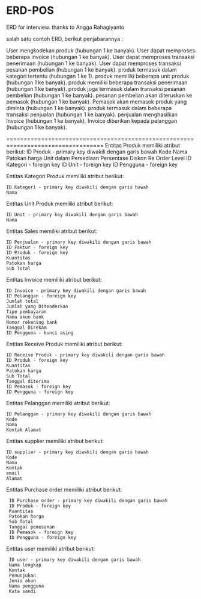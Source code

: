 # ERD-POS
ERD for interview. thanks to Angga Rahagiyanto

salah satu contoh ERD, berikut penjabarannya :

User mengkodekan produk (hubungan 1 ke banyak).
User dapat memproses beberapa invoice (hubungan 1 ke banyak).
User dapat memproses transaksi penerimaan (hubungan 1 ke banyak).
User dapat memproses transaksi pesanan pembelian (hubungan 1 ke banyak).
produk termasuk dalam kategori tertentu (hubungan 1 ke 1).
produk memiliki beberapa unit produk (hubungan 1 ke banyak).
produk memiliki beberapa transaksi penerimaan (hubungan 1 ke banyak).
produk juga termasuk dalam transaksi pesanan pembelian (hubungan 1 ke banyak).
pesanan pembelian akan diteruskan ke pemasok (hubungan 1 ke banyak).
Pemasok akan memasok produk yang diminta (hubungan 1 ke banyak).
produk termasuk dalam beberapa transaksi penjualan (hubungan 1 ke banyak).
penjualan menghasilkan Invoice (hubungan 1 ke banyak).
Invoice diberikan kepada pelanggan (hubungan 1 ke banyak). 

==================================================================================
Entitas Produk memiliki atribut berikut:
    ID Produk - primary key diwakili dengan garis bawah
    Kode
    Nama
    Patokan harga
    Unit dalam Persediaan
    Persentase Diskon
    Re Order Level
    ID Kategori - foreign key
    ID Unit - foreign key
    ID Pengguna - foreign key

Entitas Kategori Produk memiliki atribut berikut:

    ID Kategori - primary key diwakili dengan garis bawah
    Nama

Entitas Unit Produk memiliki atribut berikut:

    ID Unit - primary key diwakili dengan garis bawah
    Nama

Entitas Sales memiliki atribut berikut:

    ID Penjualan - primary key diwakili dengan garis bawah
    ID Faktur - foreign key
    ID Produk - foreign key
    Kuantitas
    Patokan harga
    Sub Total

Entitas Invoice memiliki atribut berikut:

    ID Invoice - primary key diwakili dengan garis bawah
    ID Pelanggan - foreign key
    Jumlah total
    Jumlah yang Ditenderkan
    Tipe pembayaran
    Nama akun bank
    Nomor rekening bank
    Tanggal Direkam
    ID Pengguna - kunci asing

Entitas Receive Produk memiliki atribut berikut:

    ID Receive Produk - primary key diwakili dengan garis bawah
    ID Produk - foreign key
    Kuantitas
    Patokan harga
    Sub Total
    Tanggal diterima
    ID Pemasok - foreign key
    ID Pengguna - foreign key

Entitas Pelanggan memiliki atribut berikut:

    ID Pelanggan - primary key diwakili dengan garis bawah
    Kode
    Nama
    Kontak Alamat

Entitas supplier memiliki atribut berikut:

    ID supplier - primary key diwakili dengan garis bawah
    Kode
    Nama
    Kontak
    email
    Alamat 

Entitas Purchase order memiliki atribut berikut:

     ID Purchase order - primary key diwakili dengan garis bawah
     ID Produk - foreign key
     Kuantitas
     Patokan harga
     Sub Total
     Tanggal pemesanan
     ID Pemasok - foreign key
     ID Pengguna - foreign key

Entitas user memiliki atribut berikut:

     ID user - primary key diwakili dengan garis bawah
     Nama lengkap
     Kontak
     Penunjukan
     Jenis akun
     Nama pengguna
     Kata sandi 
